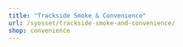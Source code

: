 ```yaml
---
title: "Trackside Smoke & Convenience"
url: /syosset/trackside-smoke-and-convenience/
shop: convenience
---
```

